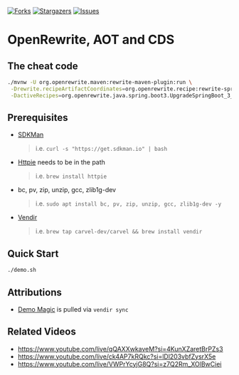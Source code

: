[![Forks][forks-shield]][forks-url]
[![Stargazers][stars-shield]][stars-url]
[![Issues][issues-shield]][issues-url]

# OpenRewrite, AOT and CDS

## The cheat code

```bash
./mvnw -U org.openrewrite.maven:rewrite-maven-plugin:run \
 -Drewrite.recipeArtifactCoordinates=org.openrewrite.recipe:rewrite-spring:LATEST \
 -DactiveRecipes=org.openrewrite.java.spring.boot3.UpgradeSpringBoot_3_3
```

## Prerequisites
- [SDKMan](https://sdkman.io/install)
  > i.e. `curl -s "https://get.sdkman.io" | bash`
- [Httpie](https://httpie.io/) needs to be in the path
  > i.e. `brew install httpie`
- bc, pv, zip, unzip, gcc, zlib1g-dev
  > i.e. `sudo apt install bc, pv, zip, unzip, gcc, zlib1g-dev -y`
- [Vendir](https://carvel.dev/vendir/)
  > i.e. `brew tap carvel-dev/carvel && brew install vendir`

## Quick Start
```bash
./demo.sh
```

## Attributions
- [Demo Magic](https://github.com/paxtonhare/demo-magic) is pulled via `vendir sync`

## Related Videos

- https://www.youtube.com/live/qQAXXwkaveM?si=4KunXZaretBrPZs3
- https://www.youtube.com/live/ck4AP7kRQkc?si=lDl203vbfZysrX5e
- https://www.youtube.com/live/VWPrYcyjG8Q?si=z7Q2Rm_XOlBwCiei

<!-- MARKDOWN LINKS & IMAGES -->
<!-- https://www.markdownguide.org/basic-syntax/#reference-style-links -->
[forks-shield]: https://img.shields.io/github/forks/dashaun/openrewrite-aot-cds.svg?style=for-the-badge
[forks-url]: https://github.com/dashaun/openrewrite-aot-cds/forks
[stars-shield]: https://img.shields.io/github/stars/dashaun/openrewrite-aot-cds.svg?style=for-the-badge
[stars-url]: https://github.com/dashaun/openrewrite-aot-cds/stargazers
[issues-shield]: https://img.shields.io/github/issues/dashaun/openrewrite-aot-cds.svg?style=for-the-badge
[issues-url]: https://github.com/dashaun/openrewrite-aot-cds/issues
